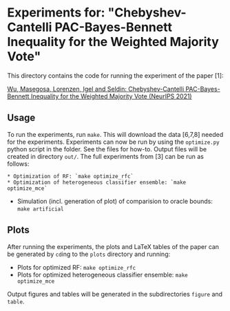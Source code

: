 # Experiments for: "Chebyshev-Cantelli PAC-Bayes-Bennett Inequality for the Weighted Majority Vote"
This directory contains the code for running the experiment of the paper [1]:

[Wu, Masegosa, Lorenzen, Igel and Seldin: Chebyshev-Cantelli PAC-Bayes-Bennett Inequality for the Weighted Majority Vote (NeurIPS 2021)](https://arxiv.org/abs/2106.13624)

## Usage
To run the experiments, run `make`. This will download the data [6,7,8] needed for the experiments.
Experiments can now be run by using the `optimize.py` python script in the folder. See the files for how-to. Output files will be created in directory `out/`.
The full experiments from [3] can be run as follows:

	* Optimization of RF: `make optimize_rfc`
	* Optimization of heterogeneous classifier ensemble: `make optimize_mce`
  * Simulation (incl. generation of plot) of comparision to oracle bounds: `make artificial`

## Plots
After running the experiments, the plots and LaTeX tables of the paper can be generated by `cd`ing to the `plots` directory and running:

  * Plots for optimized RF: `make optimize_rfc`
  * Plots for optimized heterogeneous classifier ensemble: `make optimize_mce`

Output figures and tables will be generated in the subdirectories `figure` and `table`.
